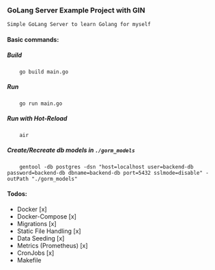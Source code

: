 ### GoLang Server Example Project with GIN
    Simple GoLang Server to learn Golang for myself

#### Basic commands:

##### Build
```
    go build main.go
```

##### Run
```
    go run main.go
```

##### Run with Hot-Reload
```
    air
```

##### Create/Recreate db models in `./gorm_models`
```
    gentool -db postgres -dsn "host=localhost user=backend-db password=backend-db dbname=backend-db port=5432 sslmode=disable" -outPath "./gorm_models"
```


#### Todos:
- Docker [x]
- Docker-Compose [x]
- Migrations [x]
- Static File Handling [x]
- Data Seeding [x]
- Metrics (Prometheus) [x]
- CronJobs [x]
- Makefile
